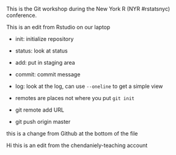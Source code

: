 This is the Git workshop during the New York R (NYR #rstatsnyc) conference.

This is an edit from Rstudio on our laptop

- init: initialize repository
- status: look at status
- add: put in staging area
- commit: commit message
- log: look at the log, can use `--oneline` to get a simple view

- remotes are places not where you put `git init`
- git remote add URL
- git push origin master

this is a change from Github at the bottom of the file

Hi this is an edit from the chendaniely-teaching account
